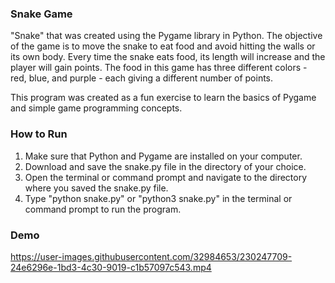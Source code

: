 ### Snake Game
"Snake" that was created using the Pygame library in Python. The objective of the game is to move the snake to eat food and avoid hitting the walls or its own body. Every time the snake eats food, its length will increase and the player will gain points. The food in this game has three different colors - red, blue, and purple - each giving a different number of points.

This program was created as a fun exercise to learn the basics of Pygame and simple game programming concepts.

### How to Run
1. Make sure that Python and Pygame are installed on your computer.
2. Download and save the snake.py file in the directory of your choice.
3. Open the terminal or command prompt and navigate to the directory where you saved the snake.py file.
4. Type "python snake.py" or "python3 snake.py" in the terminal or command prompt to run the program.  

### Demo
https://user-images.githubusercontent.com/32984653/230247709-24e6296e-1bd3-4c30-9019-c1b57097c543.mp4
